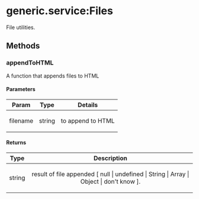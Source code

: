 



# generic.service:Files











File utilities.







  




## Methods
### appendToHTML
A function that appends files to HTML


#### Parameters

| Param | Type | Details |
| :--: | :--: | :--: |
| filename | string | <p>to append to HTML</p>  |




#### Returns</h4>

| Type | Description |
| :--: | :--: |
| string | <p>result of file appended [ null &#124; undefined &#124; String &#124; Array &#124; Object &#124; don&#39;t know ].</p>  |










